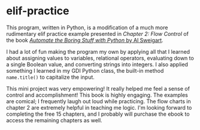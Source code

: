 # elif-practice
This program, written in Python, is a modification of a much more rudimentary elif practice example presented in *Chapter 2: Flow Control* of the book [*Automate the Boring Stuff with Python* by Al Sweigart](https://automatetheboringstuff.com/).

I had a lot of fun making the program my own by applying all that I learned about assigning values to variables, relational operators, evaluating down to a single Boolean value, and converting strings into integers.  I also applied something I learned in my GDI Python class, the built-in method `name.title()` to capitalize the input.

This mini project was very empowering!  It really helped me feel a sense of control and accomplishment!  This book is highly engaging.  The examples are comical; I frequently laugh out loud while practicing. The flow charts in chapter 2 are extremely helpful in teaching me logic.  I'm looking forward to completing the free 15 chapters, and I probably will purchase the ebook to access the remaining chapters as well.
